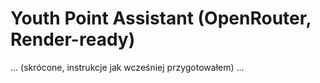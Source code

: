 # Youth Point Assistant (OpenRouter, Render-ready)
... (skrócone, instrukcje jak wcześniej przygotowałem) ...
